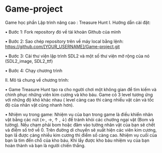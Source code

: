 # Game-project
Game học phần Lập trình nâng cao : Treasure Hunt
I.	Hướng dẫn cài đặt:

•	Bước 1: Fork repository đó về tài khoản Github của mình

•	Bước 2: Sao chép repository trên về máy local bằng lệnh: https://github.com/[YOUR_USERNAME]/Game-project.git

•	Bước 3: Cài thư viện lập trình SDL2 và một số thư viện mở rộng của nó (SDL2_image, SDL2_ttf)

•	Bước 4: Chạy chương trình 

II.	Mô tả chung về chương trình:

•	Game Treasure Hunt tạo ra cho người chơi một không gian để tìm kiếm và chinh phục những viên kim cương và kho báu. Game có 3 level tương ứng với những độ khó khác nhau ( level càng cao thì càng nhiều vật cản và tốc độ của nhân vật cũng nhanh hơn). 

•	Nhiệm vụ trong game: Nhiệm vụ của bạn trong game là điều khiển nhân vật bằng các nút (←, →, ↑ , ↓) để tránh khỏi các chướng ngại vật (Bom và tường). Nếu chạm phải bom hoặc đâm vào tường nhân vật của bạn sẽ chết và điểm số trở về 0. Trên đường di chuyển sẽ xuất hiện các viên kim cương, bạn lấ được càng nhiều kim cương thì điểm số càng cao. Nhiệm vụ cuối của bạn là tìm đến chỗ của kho báu. Khi lấy được kho báu nhiệm vụ của bạn hoàn thành và bạn là người chiến thắng.
